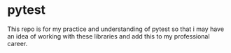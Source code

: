 # pytest
This repo is for my practice and understanding of pytest so that i may have an idea of working with these libraries and add this to my professional career.
